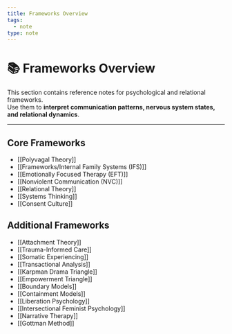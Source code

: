 ```yaml
---
title: Frameworks Overview
tags:
  - note
type: note
---
```

# 📚 Frameworks Overview

This section contains reference notes for psychological and relational frameworks.  
Use them to **interpret communication patterns, nervous system states, and relational dynamics**.

---

## Core Frameworks
- [[Polyvagal Theory]]
- [[Frameworks/Internal Family Systems (IFS)]]
- [[Emotionally Focused Therapy (EFT)]]
- [[Nonviolent Communication (NVC)]]
- [[Relational Theory]]
- [[Systems Thinking]]
- [[Consent Culture]]

## Additional Frameworks
- [[Attachment Theory]]
- [[Trauma-Informed Care]]
- [[Somatic Experiencing]]
- [[Transactional Analysis]]
- [[Karpman Drama Triangle]]
- [[Empowerment Triangle]]
- [[Boundary Models]]
- [[Containment Models]]
- [[Liberation Psychology]]
- [[Intersectional Feminist Psychology]]
- [[Narrative Therapy]]
- [[Gottman Method]]
